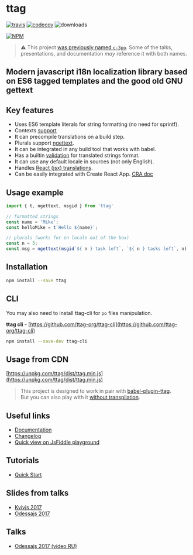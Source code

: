 # ttag
[![travis](https://api.travis-ci.org/ttag-org/ttag.svg?master)](https://travis-ci.org/ttag-org/ttag) [![codecov](https://codecov.io/gh/ttag-org/ttag/branch/master/graph/badge.svg)](https://codecov.io/gh/ttag-org/ttag)
![downloads](https://img.shields.io/npm/dt/ttag.svg)

[![NPM](https://nodei.co/npm/ttag.png?downloads=true)](https://nodei.co/npm/ttag/)

> :warning: This project [was previously named `c-3po`](https://github.com/ttag-org/ttag/issues/105).
> Some of the talks, presentations, and documentation _may_ reference it with both names.


## Modern javascript i18n localization library based on ES6 tagged templates and the good old GNU gettext

## Key features
* Uses ES6 template literals for string formatting (no need for sprintf).
* Contexts [support](https://ttag.js.org/docs/context.html)
* It can precompile translations on a build step.
* Plurals support [ngettext](https://ttag.js.org/docs/ngettext.html).
* It can be integrated in any build tool that works with babel.
* Has a builtin [validation](https://ttag.js.org/docs/translations-validation.html) for translated strings format.
* It can use any default locale in sources (not only English).
* Handles [React (jsx) translations](https://ttag.js.org/docs/jsx-gettext.html).
* Can be easily integrated with Create React App. [CRA doc](https://ttag.js.org/docs/create-react-app.html)

## Usage example
```js
import { t, ngettext, msgid } from 'ttag'

// formatted strings
const name = 'Mike';
const helloMike = t`Hello ${name}`;

// plurals (works for en locale out of the box)
const n = 5;
const msg = ngettext(msgid`${ n } task left`, `${ n } tasks left`, n)
```

## Installation

```bash
npm install --save ttag
```
## CLI
You may also need to install ttag-cli for `po` files manipulation.

**ttag cli** - [https://github.com/ttag-org/ttag-cli](https://github.com/ttag-org/ttag-cli)

```bash
npm install --save-dev ttag-cli
```

## Usage from CDN

[https://unpkg.com/ttag/dist/ttag.min.js](https://unpkg.com/ttag/dist/ttag.min.js)

> This project is designed to work in pair with [babel-plugin-ttag](https://github.com/ttag-org/babel-plugin-ttag).  
> But you can also play with it [without transpilation](https://ttag.js.org/docs/quickstart.html).

## Useful links
* [Documentation](https://ttag.js.org)
* [Changelog](https://ttag.js.org/docs/changelog.html)
* [Quick view on JsFiddle playground](https://jsfiddle.net/0atw0hgh/)

## Tutorials
* [Quick Start](https://ttag.js.org/docs/quickstart.html)

## Slides from talks
* [Kyivjs 2017](https://docs.google.com/presentation/d/1oj6ZaXfIfcClROe-4kOMMjnXFExn1gUfF6D30VyznWs/edit?usp=sharing)
* [Odessajs 2017](https://docs.google.com/presentation/d/1XB82-hTLQxP456Bk8UWJb-tZBsHnUHp4lJzmQorxNgs/edit?usp=sharing)

## Talks
* [Odessajs 2017 (video RU)](https://www.youtube.com/watch?v=9QjzpfA9LH4)


